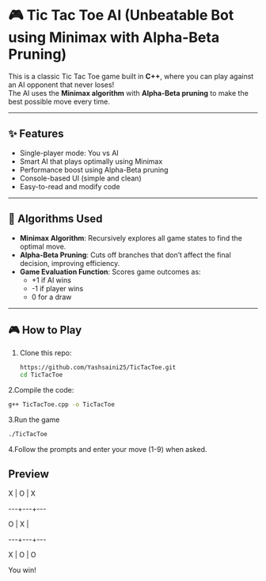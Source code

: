 # 🎮 Tic Tac Toe AI (Unbeatable Bot using Minimax with Alpha-Beta Pruning)

This is a classic Tic Tac Toe game built in **C++**, where you can play against an AI opponent that never loses!  
The AI uses the **Minimax algorithm** with **Alpha-Beta pruning** to make the best possible move every time.

---

## ✨ Features

- Single-player mode: You vs AI
- Smart AI that plays optimally using Minimax
- Performance boost using Alpha-Beta pruning
- Console-based UI (simple and clean)
- Easy-to-read and modify code

---

## 🧠 Algorithms Used

- **Minimax Algorithm**: Recursively explores all game states to find the optimal move.
- **Alpha-Beta Pruning**: Cuts off branches that don’t affect the final decision, improving efficiency.
- **Game Evaluation Function**: Scores game outcomes as:
  - +1 if AI wins
  - -1 if player wins
  - 0 for a draw

---

## 🎮 How to Play

1. Clone this repo:
   ```bash
   https://github.com/Yashsaini25/TicTacToe.git
   cd TicTacToe
   ```

2.Compile the code:
  ```bash
  g++ TicTacToe.cpp -o TicTacToe
  ```

3.Run the game
  ```bash
  ./TicTacToe
  ```

4.Follow the prompts and enter your move (1-9) when asked.

## Preview
 X  |  O  |  X
 
---+---+---

 O  |  X  |  
 
---+---+---

 X  |  O  |  O
 

You win!


